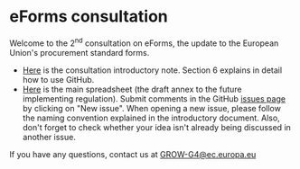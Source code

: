 # eForms consultation
Welcome to the 2<sup>nd</sup> consultation on eForms, the update to the European Union's procurement standard forms.
- [Here](https://github.com/eForms/eForms/raw/master/20180604_eForms_consultation_introduction.docx) is the consultation introductory note. Section 6 explains in detail how to use GitHub. 
- [Here](https://github.com/eForms/eForms/raw/master/20180604_eForms_consultation.xls) is the main spreadsheet (the draft annex to the future implementing regulation). Submit comments in the GitHub [issues page](https://github.com/eForms/eForms/issues) by clicking on "New issue". When opening a new issue, please follow the naming convention explained in the introductory document. Also, don't forget to check whether your idea isn't already being discussed in another issue. 

If you have any questions, contact us at GROW-G4@ec.europa.eu
